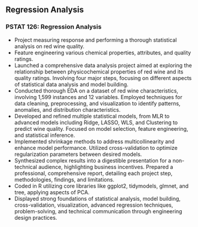 ## Regression Analysis
### PSTAT 126: Regression Analysis
- Project measuring response and performing a thorough statistical analysis on red wine quality.
- Feature engineering various chemical properties, attributes, and quality ratings.
- Launched a comprehensive data analysis project aimed at exploring the relationship between physicochemical properties of red wine
and its quality ratings. Involving four major steps, focusing on different aspects of statistical data analysis and model building.
- Conducted thorough EDA on a dataset of red wine characteristics, involving 1,599 instances and 12 variables. Employed techniques
for data cleaning, preprocessing, and visualization to identify patterns, anomalies, and distribution characteristics.
- Developed and refined multiple statistical models, from MLR to advanced models including Ridge, LASSO, WLS, and Clustering to
predict wine quality. Focused on model selection, feature engineering, and statistical inference.
- Implemented shrinkage methods to address multicollinearity and enhance model performance. Utilized cross-validation to optimize
regularization parameters between desired models.
- Synthesized complex results into a digestible presentation for a non-technical audience, highlighting business incentives. Prepared a
professional, comprehensive report, detailing each project step, methodologies, findings, and limitations.
- Coded in R utilizing core libraries like ggplot2, tidymodels, glmnet, and tree, applying aspects of PCA.
- Displayed strong foundations of statistical analysis, model building, cross-validation, visualization, advanced regression techniques,
problem-solving, and technical communication through engineering design practices.
